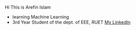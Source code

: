 Hi This is Arefin Islam
* learning Machine Learning
* 3rd Year Student of the dept. of EEE, RUET
[My LinkedIn](https://www.linkedin.com/in/arefin-islam/)
